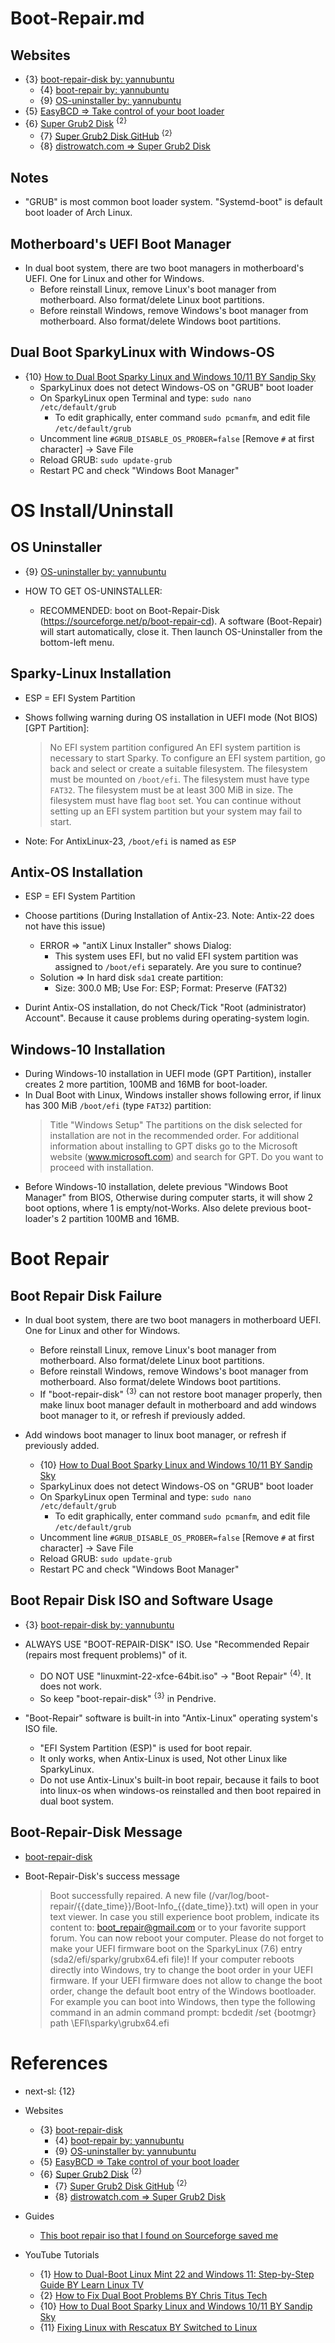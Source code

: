 # Boot-Repair.md

## Websites

* {3} [boot-repair-disk by: yannubuntu](https://sourceforge.net/projects/boot-repair-cd/)
  * {4} [boot-repair by: yannubuntu](https://sourceforge.net/projects/boot-repair/)
  * {9} [OS-uninstaller by: yannubuntu](https://sourceforge.net/projects/os-uninstaller/)
* {5} [EasyBCD => Take control of your boot loader](https://neosmart.net/EasyBCD/)
* {6} [Super Grub2 Disk](https://www.supergrubdisk.org/super-grub2-disk/) <sup>{2}</sup>
  * {7} [Super Grub2 Disk GitHub](https://github.com/supergrub/supergrub) <sup>{2}</sup>
  * {8} [distrowatch.com => Super Grub2 Disk](https://distrowatch.com/table.php?distribution=supergrub)

## Notes

* "GRUB" is most common boot loader system. "Systemd-boot" is default boot loader of Arch Linux.

## Motherboard's UEFI Boot Manager

* In dual boot system, there are two boot managers in motherboard's UEFI. One for Linux and other for Windows.
  * Before reinstall Linux, remove Linux's boot manager from motherboard. Also format/delete Linux boot partitions.
  * Before reinstall Windows, remove Windows's boot manager from motherboard. Also format/delete Windows boot partitions.

## Dual Boot SparkyLinux with Windows-OS

* {10} [How to Dual Boot Sparky Linux and Windows 10/11 BY Sandip Sky](https://www.youtube.com/watch?v=HYEU2KB5sTE)
  * SparkyLinux does not detect Windows-OS on "GRUB" boot loader
  * On SparkyLinux open Terminal and type: `sudo nano /etc/default/grub`
    * To edit graphically, enter command `sudo pcmanfm`, and edit file `/etc/default/grub`
  * Uncomment line `#GRUB_DISABLE_OS_PROBER=false` [Remove `#` at first character] -> Save File
  * Reload GRUB: `sudo update-grub`
  * Restart PC and check "Windows Boot Manager"

# OS Install/Uninstall

## OS Uninstaller

* {9} [OS-uninstaller by: yannubuntu](https://sourceforge.net/projects/os-uninstaller/)

* HOW TO GET OS-UNINSTALLER:
  * RECOMMENDED: boot on Boot-Repair-Disk (https://sourceforge.net/p/boot-repair-cd). A software (Boot-Repair) will start automatically, close it. Then launch OS-Uninstaller from the bottom-left menu.

## Sparky-Linux Installation

* ESP = EFI System Partition
* Shows follwing warning during OS installation in UEFI mode (Not BIOS) [GPT Partition]:
  > No EFI system partition configured
  > An EFI system partition is necessary to start Sparky.
  > To configure an EFI system partition, go back and select or create a suitable filesystem. The filesystem must be mounted on `/boot/efi`. The filesystem must have type `FAT32`. The filesystem must be at least 300 MiB in size. The filesystem must have flag `boot` set.
  > You can continue without setting up an EFI system partition but your system may fail to start.
  
* Note: For AntixLinux-23, `/boot/efi` is named as `ESP`

## Antix-OS Installation

* ESP = EFI System Partition
* Choose partitions (During Installation of Antix-23. Note: Antix-22 does not have this issue)
  * ERROR => "antiX Linux Installer" shows Dialog:
    * This system uses EFI, but no valid EFI system partition was assigned to `/boot/efi` separately. Are you sure to continue?
  * Solution => In hard disk `sda1` create partition:
    * Size: 300.0 MB; Use For: ESP; Format: Preserve (FAT32)

* Durint Antix-OS installation, do not Check/Tick "Root (administrator) Account". Because it cause problems during operating-system login.

## Windows-10 Installation

* During Windows-10 installation in UEFI mode (GPT Partition), installer creates 2 more partition, 100MB and 16MB for boot-loader.
* In Dual Boot with Linux, Windows installer shows following error, if linux has 300 MiB `/boot/efi` (type `FAT32`) partition:
  > Title "Windows Setup"
  > The partitions on the disk selected for installation are not in the recommended order. For additional information about installing to GPT disks go to the Microsoft website (www.microsoft.com) and search for GPT.
  > Do you want to proceed with installation.
* Before Windows-10 installation, delete previous "Windows Boot Manager" from BIOS, Otherwise during computer starts, it will show 2 boot options, where 1 is empty/not-Works. Also delete previous boot-loader's 2 partition 100MB and 16MB.

# Boot Repair

## Boot Repair Disk Failure

* In dual boot system, there are two boot managers in motherboard UEFI. One for Linux and other for Windows.
  * Before reinstall Linux, remove Linux's boot manager from motherboard. Also format/delete Linux boot partitions.
  * Before reinstall Windows, remove Windows's boot manager from motherboard. Also format/delete Windows boot partitions.
  * If "boot-repair-disk" <sup>{3}</sup> can not restore boot manager properly, then make linux boot manager default in motherboard and add windows boot manager to it, or refresh if previously added.

* Add windows boot manager to linux boot manager, or refresh if previously added.
  * {10} [How to Dual Boot Sparky Linux and Windows 10/11 BY Sandip Sky](https://www.youtube.com/watch?v=HYEU2KB5sTE)
  * SparkyLinux does not detect Windows-OS on "GRUB" boot loader
  * On SparkyLinux open Terminal and type: `sudo nano /etc/default/grub`
    * To edit graphically, enter command `sudo pcmanfm`, and edit file `/etc/default/grub`
  * Uncomment line `#GRUB_DISABLE_OS_PROBER=false` [Remove `#` at first character] -> Save File
  * Reload GRUB: `sudo update-grub`
  * Restart PC and check "Windows Boot Manager"

## Boot Repair Disk ISO and Software Usage

* {3} [boot-repair-disk by: yannubuntu](https://sourceforge.net/projects/boot-repair-cd/)

* ALWAYS USE "BOOT-REPAIR-DISK" ISO. Use "Recommended Repair (repairs most frequent problems)" of it.
  * DO NOT USE "linuxmint-22-xfce-64bit.iso" -> "Boot Repair" <sup>{4}</sup>. It does not work.
  * So keep "boot-repair-disk" <sup>{3}</sup> in Pendrive.

* "Boot-Repair" software is built-in into "Antix-Linux" operating system's ISO file.
  * "EFI System Partition (ESP)" is used for boot repair.
  * It only works, when Antix-Linux is used, Not other Linux like SparkyLinux.
  * Do not use Antix-Linux's built-in boot repair, because it fails to boot into linux-os when windows-os reinstalled and then boot repaired in dual boot system.

## Boot-Repair-Disk Message

* [boot-repair-disk](https://sourceforge.net/projects/boot-repair-cd/)

* Boot-Repair-Disk's success message
  > Boot successfully repaired.
  > A new file (/var/log/boot-repair/{{date_time}}/Boot-Info_{{date_time}}.txt) will open in your text viewer.
  > In case you still experience boot problem, indicate its content to: 
  > boot_repair@gmail.com or to your favorite support forum.
  > You can now reboot your computer.
  > Please do not forget to make your UEFI firmware boot on the SparkyLinux (7.6) entry (sda2/efi/sparky/grubx64.efi file)!
  > If your computer reboots directly into Windows, try to change the boot order in your UEFI firmware.
  > If your UEFI firmware does not allow to change the boot order, change the default boot entry of the Windows bootloader.
  > For example you can boot into Windows, then type the following command in an admin command prompt:
  > bcdedit /set {bootmgr} path \EFI\sparky\grubx64.efi

# References

* next-sl: {12}

* Websites
  * {3} [boot-repair-disk](https://sourceforge.net/projects/boot-repair-cd/)
    * {4} [boot-repair by: yannubuntu](https://sourceforge.net/projects/boot-repair/)
    * {9} [OS-uninstaller by: yannubuntu](https://sourceforge.net/projects/os-uninstaller/)
  * {5} [EasyBCD => Take control of your boot loader](https://neosmart.net/EasyBCD/)
  * {6} [Super Grub2 Disk](https://www.supergrubdisk.org/super-grub2-disk/) <sup>{2}</sup>
    * {7} [Super Grub2 Disk GitHub](https://github.com/supergrub/supergrub) <sup>{2}</sup>
    * {8} [distrowatch.com => Super Grub2 Disk](https://distrowatch.com/table.php?distribution=supergrub)


* Guides
  * [This boot repair iso that I found on Sourceforge saved me](https://www.reddit.com/r/linuxmint/comments/193egjj/this_boot_repair_iso_that_i_found_on_sourceforge/?rdt=48191)

* YouTube Tutorials
  * {1} [How to Dual-Boot Linux Mint 22 and Windows 11: Step-by-Step Guide BY Learn Linux TV](https://www.youtube.com/watch?v=Nn7CPlUpflk)
  * {2} [How to Fix Dual Boot Problems BY Chris Titus Tech](https://www.youtube.com/watch?v=gEB6JEYZekE)
  * {10} [How to Dual Boot Sparky Linux and Windows 10/11 BY Sandip Sky](https://www.youtube.com/watch?v=HYEU2KB5sTE)
  * {11} [Fixing Linux with Rescatux BY Switched to Linux](https://www.youtube.com/watch?v=vqlgAVyRaqs)
